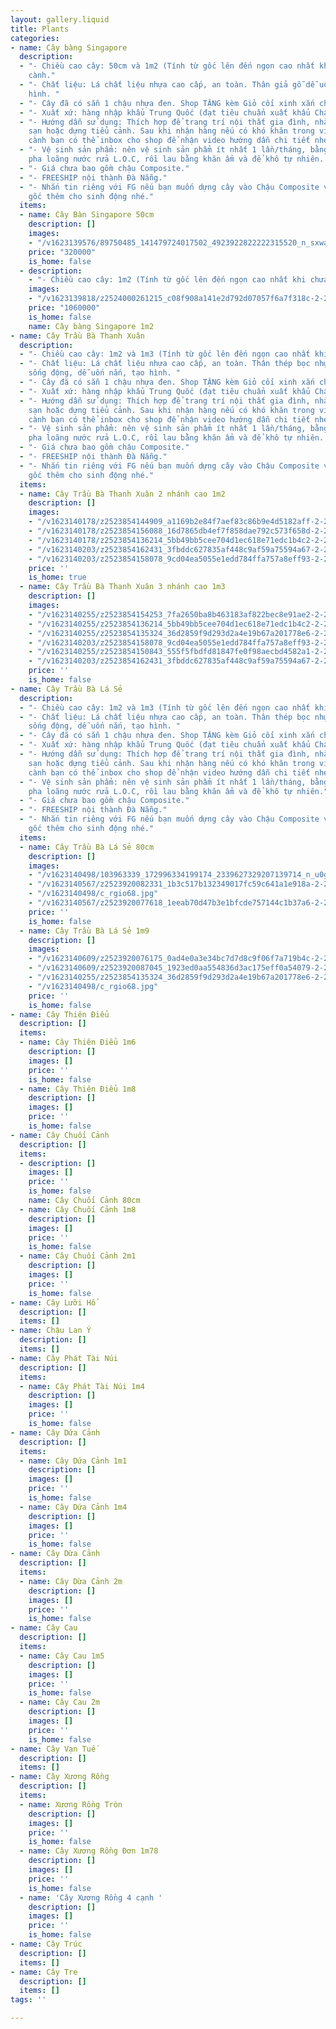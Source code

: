 ```yaml
---
layout: gallery.liquid
title: Plants
categories:
- name: Cây bàng Singapore
  description:
  - "- Chiều cao cây: 50cm và 1m2 (Tính từ gốc lên đến ngọn cao nhất khi chưa tỏa
    cành."
  - "- Chất liệu: Lá chất liệu nhựa cao cấp, an toàn. Thân giả gỗ dễ uốn nắn, tạo
    hình. "
  - "- Cây đã có sẵn 1 chậu nhựa đen. Shop TẶNG kèm Giỏ cối xinh xắn cho Khách nhé."
  - "- Xuất xứ: hàng nhập khẩu Trung Quốc (đạt tiêu chuẩn xuất khẩu Châu Âu). "
  - "- Hướng dẫn sử dụng: Thích hợp để trang trí nội thất gia đình, nhà hàng, khách
    sạn hoặc dựng tiểu cảnh. Sau khi nhận hàng nếu có khó khăn trong việc cắm, uốn
    cành bạn có thể inbox cho shop để nhận video hướng dẫn chi tiết nhé. "
  - "- Vệ sinh sản phẩm: nên vệ sinh sản phẩm ít nhất 1 lần/tháng, bằng bình xịt có
    pha loãng nước rửa L.O.C, rồi lau bằng khăn ẩm và để khô tự nhiên. "
  - "- Giá chưa bao gồm chậu Composite."
  - "- FREESHIP nội thành Đà Nẵng."
  - "- Nhắn tin riêng với FG nếu bạn muốn dựng cây vào Chậu Composite và trang trí
    gốc thêm cho sinh động nhé."
  items:
  - name: Cây Bàn Singapore 50cm
    description: []
    images:
    - "/v1623139576/89750485_141479724017502_4923922822222315520_n_sxwawx.jpg"
    price: "320000"
    is_home: false
  - description:
    - "- Chiều cao cây: 1m2 (Tính từ gốc lên đến ngọn cao nhất khi chưa tỏa cành."
    images:
    - "/v1623139818/z2524000261215_c08f908a141e2d792d07057f6a7f318c-2-2_ohrvot.jpg"
    price: "1060000"
    is_home: false
    name: Cây bàng Singapore 1m2
- name: Cây Trầu Bà Thanh Xuân
  description:
  - "- Chiều cao cây: 1m2 và 1m3 (Tính từ gốc lên đến ngọn cao nhất khi chưa tỏa cành)."
  - "- Chất liệu: Lá chất liệu nhựa cao cấp, an toàn. Thân thép bọc nhựa cứng cáp,
    sống động, dễ uốn nắn, tạo hình. "
  - "- Cây đã có sẵn 1 chậu nhựa đen. Shop TẶNG kèm Giỏ cối xinh xắn cho Khách nhé."
  - "- Xuất xứ: hàng nhập khẩu Trung Quốc (đạt tiêu chuẩn xuất khẩu Châu Âu). "
  - "- Hướng dẫn sử dụng: Thích hợp để trang trí nội thất gia đình, nhà hàng, khách
    sạn hoặc dựng tiểu cảnh. Sau khi nhận hàng nếu có khó khăn trong việc cắm, uốn
    cành bạn có thể inbox cho shop để nhận video hướng dẫn chi tiết nhé. "
  - "- Vệ sinh sản phẩm: nên vệ sinh sản phẩm ít nhất 1 lần/tháng, bằng bình xịt có
    pha loãng nước rửa L.O.C, rồi lau bằng khăn ẩm và để khô tự nhiên. "
  - "- Giá chưa bao gồm chậu Composite."
  - "- FREESHIP nội thành Đà Nẵng."
  - "- Nhắn tin riêng với FG nếu bạn muốn dựng cây vào Chậu Composite và trang trí
    gốc thêm cho sinh động nhé."
  items:
  - name: Cây Trầu Bà Thanh Xuân 2 nhánh cao 1m2
    description: []
    images:
    - "/v1623140178/z2523854144909_a1169b2e84f7aef83c86b9e4d5182aff-2-2_dypdea.jpg"
    - "/v1623140178/z2523854156088_16d7865db4ef7f858dae792c573f658d-2-2_eg8nna.jpg"
    - "/v1623140178/z2523854136214_5bb49bb5cee704d1ec618e71edc1b4c2-2-2_mcdee9.jpg"
    - "/v1623140203/z2523854162431_3fbddc627835af448c9af59a75594a67-2-2_vplzxz.jpg"
    - "/v1623140203/z2523854158078_9cd04ea5055e1edd784ffa757a8eff93-2-2_ig9kri.jpg"
    price: ''
    is_home: true
  - name: Cây Trầu Bà Thanh Xuân 3 nhánh cao 1m3
    description: []
    images:
    - "/v1623140255/z2523854154253_7fa2650ba8b463183af822bec8e91ae2-2-2_myywaf.jpg"
    - "/v1623140255/z2523854136214_5bb49bb5cee704d1ec618e71edc1b4c2-2-2_rpw1la.jpg"
    - "/v1623140255/z2523854135324_36d2859f9d293d2a4e19b67a201778e6-2-2_fpxjvj.jpg"
    - "/v1623140203/z2523854158078_9cd04ea5055e1edd784ffa757a8eff93-2-2_ig9kri.jpg"
    - "/v1623140255/z2523854150843_555f5fbdfd81847fe0f98aecbd4582a1-2-2_gwokkb.jpg"
    - "/v1623140203/z2523854162431_3fbddc627835af448c9af59a75594a67-2-2_vplzxz.jpg"
    price: ''
    is_home: false
- name: Cây Trầu Bà Lá Sẻ
  description:
  - "- Chiều cao cây: 1m2 và 1m3 (Tính từ gốc lên đến ngọn cao nhất khi chưa tỏa cành)."
  - "- Chất liệu: Lá chất liệu nhựa cao cấp, an toàn. Thân thép bọc nhựa cứng cáp,
    sống động, dễ uốn nắn, tạo hình. "
  - "- Cây đã có sẵn 1 chậu nhựa đen. Shop TẶNG kèm Giỏ cối xinh xắn cho Khách nhé."
  - "- Xuất xứ: hàng nhập khẩu Trung Quốc (đạt tiêu chuẩn xuất khẩu Châu Âu). "
  - "- Hướng dẫn sử dụng: Thích hợp để trang trí nội thất gia đình, nhà hàng, khách
    sạn hoặc dựng tiểu cảnh. Sau khi nhận hàng nếu có khó khăn trong việc cắm, uốn
    cành bạn có thể inbox cho shop để nhận video hướng dẫn chi tiết nhé."
  - "- Vệ sinh sản phẩm: nên vệ sinh sản phẩm ít nhất 1 lần/tháng, bằng bình xịt có
    pha loãng nước rửa L.O.C, rồi lau bằng khăn ẩm và để khô tự nhiên."
  - "- Giá chưa bao gồm chậu Composite."
  - "- FREESHIP nội thành Đà Nẵng."
  - "- Nhắn tin riêng với FG nếu bạn muốn dựng cây vào Chậu Composite và trang trí
    gốc thêm cho sinh động nhé."
  items:
  - name: Cây Trầu Bà Lá Sẻ 80cm
    description: []
    images:
    - "/v1623140498/103963339_172996334199174_2339627329207139714_n_u0gtz5.jpg"
    - "/v1623140567/z2523920082331_1b3c517b132349017fc59c641a1e918a-2-2_wci2z7.jpg"
    - "/v1623140498/c_rgio68.jpg"
    - "/v1623140567/z2523920077618_1eeab70d47b3e1bfcde757144c1b37a6-2-2_q3o386.jpg"
    price: ''
    is_home: false
  - name: Cây Trầu Bà Lá Sẻ 1m9
    description: []
    images:
    - "/v1623140609/z2523920076175_0ad4e0a3e34bc7d7d8c9f06f7a719b4c-2-2_scskkk.jpg"
    - "/v1623140609/z2523920087045_1923ed0aa554836d3ac175eff0a54079-2-2_dbyutm.jpg"
    - "/v1623140255/z2523854135324_36d2859f9d293d2a4e19b67a201778e6-2-2_fpxjvj.jpg"
    - "/v1623140498/c_rgio68.jpg"
    price: ''
    is_home: false
- name: Cây Thiên Điểu
  description: []
  items:
  - name: Cây Thiên Điểu 1m6
    description: []
    images: []
    price: ''
    is_home: false
  - name: Cây Thiên Điểu 1m8
    description: []
    images: []
    price: ''
    is_home: false
- name: Cây Chuối Cảnh
  description: []
  items:
  - description: []
    images: []
    price: ''
    is_home: false
    name: Cây Chuối Cảnh 80cm
  - name: Cây Chuối Cảnh 1m8
    description: []
    images: []
    price: ''
    is_home: false
  - name: Cây Chuối Cảnh 2m1
    description: []
    images: []
    price: ''
    is_home: false
- name: Cây Lưỡi Hổ
  description: []
  items: []
- name: Chậu Lan Ý
  description: []
  items: []
- name: Cây Phát Tài Núi
  description: []
  items:
  - name: Cây Phát Tài Núi 1m4
    description: []
    images: []
    price: ''
    is_home: false
- name: Cây Dứa Cảnh
  description: []
  items:
  - name: Cây Dứa Cảnh 1m1
    description: []
    images: []
    price: ''
    is_home: false
  - name: Cây Dứa Cảnh 1m4
    description: []
    images: []
    price: ''
    is_home: false
- name: Cây Dừa Cảnh
  description: []
  items:
  - name: Cây Dừa Cảnh 2m
    description: []
    images: []
    price: ''
    is_home: false
- name: Cây Cau
  description: []
  items:
  - name: Cây Cau 1m5
    description: []
    images: []
    price: ''
    is_home: false
  - name: Cây Cau 2m
    description: []
    images: []
    price: ''
    is_home: false
- name: Cây Vạn Tuế
  description: []
  items: []
- name: Cây Xương Rồng
  description: []
  items:
  - name: Xương Rồng Tròn
    description: []
    images: []
    price: ''
    is_home: false
  - name: Cây Xương Rồng Đơn 1m78
    description: []
    images: []
    price: ''
    is_home: false
  - name: 'Cây Xương Rồng 4 cạnh '
    description: []
    images: []
    price: ''
    is_home: false
- name: Cây Trúc
  description: []
  items: []
- name: Cây Tre
  description: []
  items: []
tags: ''

---
```

